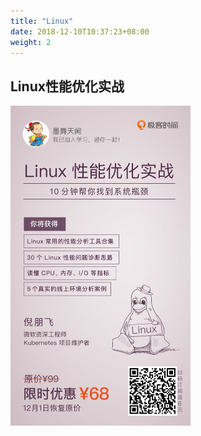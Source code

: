 ```yaml
---
title: "Linux"
date: 2018-12-10T10:37:23+08:00
weight: 2
---
```

## Linux性能优化实战

<img src="https://github.com/chase-cheng/resource/raw/master/images/linux.jpeg" height=512px /> 

<!-- ## [平均负载 上下文切换](01.平均负载上下文切换.md)
## [cpu 使用率](02.cpu使用率.md) -->

